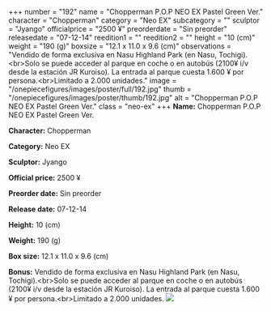 +++
number = "192"
name = "Chopperman P.O.P NEO EX Pastel Green Ver."
character = "Chopperman"
category = "Neo EX"
subcategory = ""
sculptor = "Jyango"
officialprice = "2500 ¥"
preorderdate = "Sin preorder"
releasedate = "07-12-14"
reedition1 = ""
reedition2 = ""
height = "10 (cm)"
weight = "190 (g)"
boxsize = "12.1 x 11.0 x 9.6 (cm)"
observations = "Vendido de forma exclusiva en Nasu Highland Park (en Nasu, Tochigi).&lt;br&gt;Solo se puede acceder al parque en coche o en autobús (2100¥ i/v desde la estación JR Kuroiso). La entrada al parque cuesta 1.600 ¥ por persona.&lt;br&gt;Limitado a 2.000 unidades."
image = "/onepiecefigures/images/poster/full/192.jpg"
thumb = "/onepiecefigures/images/poster/thumb/192.jpg"
alt = "Chopperman P.O.P NEO EX Pastel Green Ver."
class = "neo-ex"
+++
**Name:** Chopperman P.O.P NEO EX Pastel Green Ver.

**Character:** Chopperman

**Category:** Neo EX 

**Sculptor:** Jyango

**Official price:** 2500 ¥

**Preorder date:** Sin preorder

**Release date:** 07-12-14

**Height:** 10 (cm)

**Weight:** 190 (g)

**Box size:** 12.1 x 11.0 x 9.6 (cm)

**Bonus:** Vendido de forma exclusiva en Nasu Highland Park (en Nasu, Tochigi).&lt;br&gt;Solo se puede acceder al parque en coche o en autobús (2100¥ i/v desde la estación JR Kuroiso). La entrada al parque cuesta 1.600 ¥ por persona.&lt;br&gt;Limitado a 2.000 unidades.
<img src="/onepiecefigures/images/poster/thumb/192.jpg">